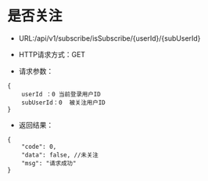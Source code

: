 # 是否关注

- URL:/api/v1/subscribe/isSubscribe/{userId}/{subUserId}

- HTTP请求方式：GET
   
- 请求参数：
 
```
{
    userId ：0 当前登录用户ID
    subUserId：0  被关注用户ID
}
```

- 返回结果：

```
{
    "code": 0,
    "data": false, //未关注
    "msg": "请求成功"
}
```

